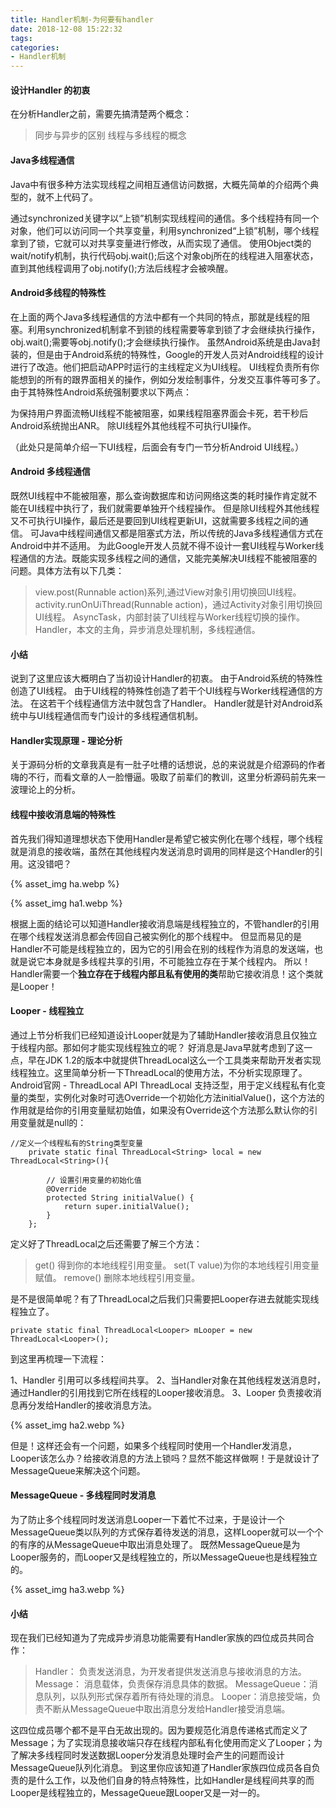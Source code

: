```yaml
---
title: Handler机制-为何要有handler
date: 2018-12-08 15:22:32
tags:
categories:
- Handler机制
---
```

#### 设计Handler 的初衷
在分析Handler之前，需要先搞清楚两个概念：
>同步与异步的区别
>线程与多线程的概念

#### Java多线程通信
Java中有很多种方法实现线程之间相互通信访问数据，大概先简单的介绍两个典型的，就不上代码了。

通过synchronized关键字以“上锁”机制实现线程间的通信。多个线程持有同一个对象，他们可以访问同一个共享变量，利用synchronized“上锁”机制，哪个线程拿到了锁，它就可以对共享变量进行修改，从而实现了通信。
使用Object类的wait/notify机制，执行代码obj.wait();后这个对象obj所在的线程进入阻塞状态，直到其他线程调用了obj.notify();方法后线程才会被唤醒。

#### Android多线程的特殊性
在上面的两个Java多线程通信的方法中都有一个共同的特点，那就是线程的阻塞。利用synchronized机制拿不到锁的线程需要等拿到锁了才会继续执行操作，obj.wait();需要等obj.notify();才会继续执行操作。
虽然Android系统是由Java封装的，但是由于Android系统的特殊性，Google的开发人员对Android线程的设计进行了改造。他们把启动APP时运行的主线程定义为UI线程。
UI线程负责所有你能想到的所有的跟界面相关的操作，例如分发绘制事件，分发交互事件等可多了。由于其特殊性Android系统强制要求以下两点：

为保持用户界面流畅UI线程不能被阻塞，如果线程阻塞界面会卡死，若干秒后Android系统抛出ANR。
除UI线程外其他线程不可执行UI操作。

（此处只是简单介绍一下UI线程，后面会有专门一节分析Android UI线程。）

#### Android 多线程通信
既然UI线程中不能被阻塞，那么查询数据库和访问网络这类的耗时操作肯定就不能在UI线程中执行了，我们就需要单独开个线程操作。
但是除UI线程外其他线程又不可执行UI操作，最后还是要回到UI线程更新UI，这就需要多线程之间的通信。
可Java中线程间通信又都是阻塞式方法，所以传统的Java多线程通信方式在Android中并不适用。
为此Google开发人员就不得不设计一套UI线程与Worker线程通信的方法。既能实现多线程之间的通信，又能完美解决UI线程不能被阻塞的问题。具体方法有以下几类：

>view.post(Runnable action)系列,通过View对象引用切换回UI线程。
>activity.runOnUiThread(Runnable action)，通过Activity对象引用切换回UI线程。
>AsyncTask，内部封装了UI线程与Worker线程切换的操作。
>Handler，本文的主角，异步消息处理机制，多线程通信。

#### 小结
说到了这里应该大概明白了当初设计Handler的初衷。
由于Android系统的特殊性创造了UI线程。
由于UI线程的特殊性创造了若干个UI线程与Worker线程通信的方法。
在这若干个线程通信方法中就包含了Handler。
Handler就是针对Android系统中与UI线程通信而专门设计的多线程通信机制。


#### Handler实现原理 - 理论分析
关于源码分析的文章我真是有一肚子吐槽的话想说，总的来说就是介绍源码的作者嗨的不行，而看文章的人一脸懵逼。吸取了前辈们的教训，这里分析源码前先来一波理论上的分析。

#### 线程中接收消息端的特殊性
首先我们得知道理想状态下使用Handler是希望它被实例化在哪个线程，哪个线程就是消息的接收端，虽然在其他线程内发送消息时调用的同样是这个Handler的引用。这没错吧？

{% asset_img ha.webp %}

{% asset_img ha1.webp %}

根据上面的结论可以知道Handler接收消息端是线程独立的，不管handler的引用在哪个线程发送消息都会传回自己被实例化的那个线程中。
但显而易见的是Handler不可能是线程独立的，因为它的引用会在别的线程作为消息的发送端，也就是说它本身就是多线程共享的引用，不可能独立存在于某个线程内。
所以！Handler需要一个**独立存在于线程内部且私有使用的类**帮助它接收消息！这个类就是Looper！

#### Looper - 线程独立
通过上节分析我们已经知道设计Looper就是为了辅助Handler接收消息且仅独立于线程内部。那如何才能实现线程独立的呢？
好消息是Java早就考虑到了这一点，早在JDK 1.2的版本中就提供ThreadLocal这么一个工具类来帮助开发者实现线程独立。这里简单分析一下ThreadLocal的使用方法，不分析实现原理了。Android官网 - ThreadLocal API
ThreadLocal 支持泛型，用于定义线程私有化变量的类型，实例化对象时可选Override一个初始化方法initialValue()，这个方法的作用就是给你的引用变量赋初始值，如果没有Override这个方法那么默认你的引用变量就是null的：

```
//定义一个线程私有的String类型变量
    private static final ThreadLocal<String> local = new ThreadLocal<String>(){
        
        // 设置引用变量的初始化值
        @Override
        protected String initialValue() {
            return super.initialValue();
        }
    };

```

定义好了ThreadLocal之后还需要了解三个方法：
>get() 得到你的本地线程引用变量。
>set(T value)为你的本地线程引用变量赋值。
>remove() 删除本地线程引用变量。

是不是很简单呢？有了ThreadLocal之后我们只需要把Looper存进去就能实现线程独立了。

```
private static final ThreadLocal<Looper> mLooper = new ThreadLocal<Looper>();
```

到这里再梳理一下流程：

1、Handler 引用可以多线程间共享。
2、当Handler对象在其他线程发送消息时，通过Handler的引用找到它所在线程的Looper接收消息。
3、Looper 负责接收消息再分发给Handler的接收消息方法。

{% asset_img ha2.webp %}

但是！这样还会有一个问题，如果多个线程同时使用一个Handler发消息，Looper该怎么办？给接收消息的方法上锁吗？显然不能这样做啊！于是就设计了MessageQueue来解决这个问题。

#### MessageQueue - 多线程同时发消息
为了防止多个线程同时发送消息Looper一下着忙不过来，于是设计一个MessageQueue类以队列的方式保存着待发送的消息，这样Looper就可以一个个的有序的从MessageQueue中取出消息处理了。
既然MessageQueue是为Looper服务的，而Looper又是线程独立的，所以MessageQueue也是线程独立的。

{% asset_img ha3.webp %}

#### 小结
现在我们已经知道为了完成异步消息功能需要有Handler家族的四位成员共同合作：


>Handler： 负责发送消息，为开发者提供发送消息与接收消息的方法。
>Message： 消息载体，负责保存消息具体的数据。
>MessageQueue：消息队列，以队列形式保存着所有待处理的消息。
>Looper：消息接受端，负责不断从MessageQueue中取出消息分发给Handler接受消息端。

这四位成员哪个都不是平白无故出现的。因为要规范化消息传递格式而定义了Message；为了实现消息接收端只存在线程内部私有化使用而定义了Looper；为了解决多线程同时发送数据Looper分发消息处理时会产生的问题而设计MessageQueue队列化消息。
到这里你应该知道了Handler家族四位成员各自负责的是什么工作，以及他们自身的特点特殊性，比如Handler是线程间共享的而Looper是线程独立的，MessageQueue跟Looper又是一对一的。
